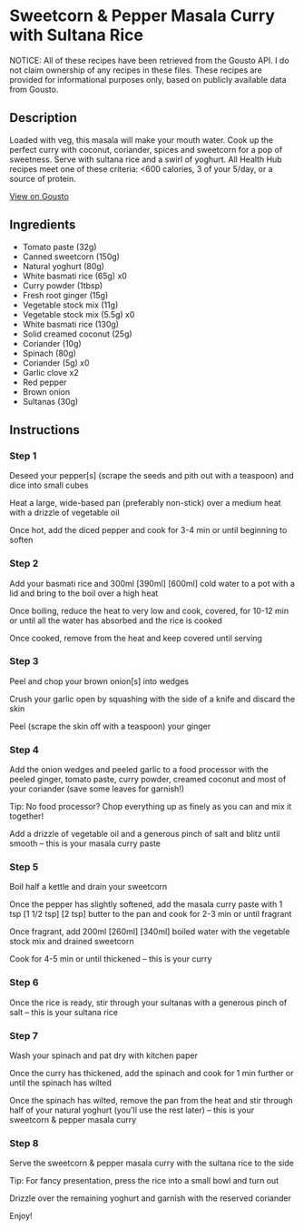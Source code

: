 # Sweetcorn & Pepper Masala Curry with Sultana Rice

NOTICE: All of these recipes have been retrieved from the Gousto API. I do not claim ownership of any recipes in these files. These recipes are provided for informational purposes only, based on publicly available data from Gousto.

## Description

Loaded with veg, this masala will make your mouth water. Cook up the perfect curry with coconut, coriander, spices and sweetcorn for a pop of sweetness. Serve with sultana rice and a swirl of yoghurt. All Health Hub recipes meet one of these criteria: <600 calories, 3 of your 5/day, or a source of protein.

[View on Gousto](https://www.gousto.co.uk/recipes/cookbook/sweetcorn-pepper-masala-curry-with-sultana-rice)

## Ingredients

- Tomato paste (32g)
- Canned sweetcorn (150g)
- Natural yoghurt (80g)
- White basmati rice (65g) x0
- Curry powder (1tbsp)
- Fresh root ginger (15g)
- Vegetable stock mix (11g)
- Vegetable stock mix (5.5g) x0
- White basmati rice (130g)
- Solid creamed coconut (25g)
- Coriander (10g)
- Spinach (80g)
- Coriander (5g) x0
- Garlic clove x2
- Red pepper
- Brown onion
- Sultanas (30g)

## Instructions


### Step 1

Deseed your pepper[s] (scrape the seeds and pith out with a teaspoon) and dice into small cubes

Heat a large, wide-based pan (preferably non-stick) over a medium heat with a drizzle of vegetable oil

Once hot, add the diced pepper and cook for 3-4 min or until beginning to soften


### Step 2

Add your basmati rice and 300ml <span class="text-purple">[390ml]</span> <span class="text-danger">[600ml]</span> cold water to a pot with a lid and bring to the boil over a high heat

Once boiling, reduce the heat to very low and cook, covered, for 10-12 min or until all the water has absorbed and the rice is cooked

Once cooked, remove from the heat and keep covered until serving


### Step 3

Peel and chop your brown onion[s] into wedges

Crush your garlic open by squashing with the side of a knife and discard the skin

Peel (scrape the skin off with a teaspoon) your ginger


### Step 4

Add the onion wedges and peeled garlic to a food processor with the peeled ginger, tomato paste, curry powder, creamed coconut and most of your coriander (save some leaves for garnish!)

Tip: No food processor? Chop everything up as finely as you can and mix it together!

Add a drizzle of vegetable oil and a generous pinch of salt and blitz until smooth – this is your masala curry paste


### Step 5

Boil half a kettle and drain your sweetcorn

Once the pepper has slightly softened, add the masala curry paste with 1 tsp <span class="text-purple">[1 1/2 tsp]</span> <span class="text-danger">[2 tsp]</span> butter to the pan and cook for 2-3 min or until fragrant

Once fragrant, add 200ml <span class="text-purple">[260ml]</span> <span class="text-danger">[340ml] </span>boiled water with the vegetable stock mix and drained sweetcorn

Cook for 4-5 min or until thickened – this is your curry


### Step 6

Once the rice is ready, stir through your sultanas with a generous pinch of salt – this is your sultana rice


### Step 7

Wash your spinach and pat dry with kitchen paper

Once the curry has thickened, add the spinach and cook for 1 min further or until the spinach has wilted

Once the spinach has wilted, remove the pan from the heat and stir through half of your natural yoghurt (you'll use the rest later) – this is your sweetcorn & pepper masala curry

### Step 8

Serve the sweetcorn & pepper masala curry with the sultana rice to the side

Tip: For fancy presentation, press the rice into a small bowl and turn out

Drizzle over the remaining yoghurt and garnish with the reserved coriander

Enjoy!

